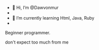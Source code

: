 - 👋 Hi, I’m @Dawvonmur
-
- 🌱 I’m currently learning Html, Java, Ruby
- 
Beginner programmer.

don't expect too much from me


<!---
Dawvonmur/Dawvonmur is a ✨ special ✨ repository because its `README.md` (this file) appears on your GitHub profile.
You can click the Preview link to take a look at your changes.
--->

